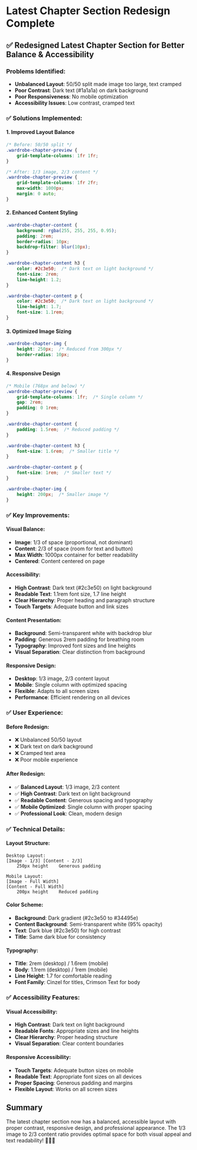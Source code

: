 # Latest Chapter Section Redesign Complete

## ✅ Redesigned Latest Chapter Section for Better Balance & Accessibility

### **Problems Identified:**
- **Unbalanced Layout**: 50/50 split made image too large, text cramped
- **Poor Contrast**: Dark text (#1a1a1a) on dark background
- **Poor Responsiveness**: No mobile optimization
- **Accessibility Issues**: Low contrast, cramped text

### **✅ Solutions Implemented:**

#### **1. Improved Layout Balance**
```css
/* Before: 50/50 split */
.wardrobe-chapter-preview {
    grid-template-columns: 1fr 1fr;
}

/* After: 1/3 image, 2/3 content */
.wardrobe-chapter-preview {
    grid-template-columns: 1fr 2fr;
    max-width: 1000px;
    margin: 0 auto;
}
```

#### **2. Enhanced Content Styling**
```css
.wardrobe-chapter-content {
    background: rgba(255, 255, 255, 0.95);
    padding: 2rem;
    border-radius: 10px;
    backdrop-filter: blur(10px);
}

.wardrobe-chapter-content h3 {
    color: #2c3e50;  /* Dark text on light background */
    font-size: 2rem;
    line-height: 1.2;
}

.wardrobe-chapter-content p {
    color: #2c3e50;  /* Dark text on light background */
    line-height: 1.7;
    font-size: 1.1rem;
}
```

#### **3. Optimized Image Sizing**
```css
.wardrobe-chapter-img {
    height: 250px;  /* Reduced from 300px */
    border-radius: 10px;
}
```

#### **4. Responsive Design**
```css
/* Mobile (768px and below) */
.wardrobe-chapter-preview {
    grid-template-columns: 1fr;  /* Single column */
    gap: 2rem;
    padding: 0 1rem;
}

.wardrobe-chapter-content {
    padding: 1.5rem;  /* Reduced padding */
}

.wardrobe-chapter-content h3 {
    font-size: 1.6rem;  /* Smaller title */
}

.wardrobe-chapter-content p {
    font-size: 1rem;  /* Smaller text */
}

.wardrobe-chapter-img {
    height: 200px;  /* Smaller image */
}
```

### **✅ Key Improvements:**

#### **Visual Balance:**
- **Image**: 1/3 of space (proportional, not dominant)
- **Content**: 2/3 of space (room for text and button)
- **Max Width**: 1000px container for better readability
- **Centered**: Content centered on page

#### **Accessibility:**
- **High Contrast**: Dark text (#2c3e50) on light background
- **Readable Text**: 1.1rem font size, 1.7 line height
- **Clear Hierarchy**: Proper heading and paragraph structure
- **Touch Targets**: Adequate button and link sizes

#### **Content Presentation:**
- **Background**: Semi-transparent white with backdrop blur
- **Padding**: Generous 2rem padding for breathing room
- **Typography**: Improved font sizes and line heights
- **Visual Separation**: Clear distinction from background

#### **Responsive Design:**
- **Desktop**: 1/3 image, 2/3 content layout
- **Mobile**: Single column with optimized spacing
- **Flexible**: Adapts to all screen sizes
- **Performance**: Efficient rendering on all devices

### **✅ User Experience:**

#### **Before Redesign:**
- ❌ Unbalanced 50/50 layout
- ❌ Dark text on dark background
- ❌ Cramped text area
- ❌ Poor mobile experience

#### **After Redesign:**
- ✅ **Balanced Layout**: 1/3 image, 2/3 content
- ✅ **High Contrast**: Dark text on light background
- ✅ **Readable Content**: Generous spacing and typography
- ✅ **Mobile Optimized**: Single column with proper spacing
- ✅ **Professional Look**: Clean, modern design

### **✅ Technical Details:**

#### **Layout Structure:**
```
Desktop Layout:
[Image - 1/3] [Content - 2/3]
    250px height    Generous padding

Mobile Layout:
[Image - Full Width]
[Content - Full Width]
    200px height    Reduced padding
```

#### **Color Scheme:**
- **Background**: Dark gradient (#2c3e50 to #34495e)
- **Content Background**: Semi-transparent white (95% opacity)
- **Text**: Dark blue (#2c3e50) for high contrast
- **Title**: Same dark blue for consistency

#### **Typography:**
- **Title**: 2rem (desktop) / 1.6rem (mobile)
- **Body**: 1.1rem (desktop) / 1rem (mobile)
- **Line Height**: 1.7 for comfortable reading
- **Font Family**: Cinzel for titles, Crimson Text for body

### **✅ Accessibility Features:**

#### **Visual Accessibility:**
- **High Contrast**: Dark text on light background
- **Readable Fonts**: Appropriate sizes and line heights
- **Clear Hierarchy**: Proper heading structure
- **Visual Separation**: Clear content boundaries

#### **Responsive Accessibility:**
- **Touch Targets**: Adequate button sizes on mobile
- **Readable Text**: Appropriate font sizes on all devices
- **Proper Spacing**: Generous padding and margins
- **Flexible Layout**: Works on all screen sizes

## Summary
The latest chapter section now has a balanced, accessible layout with proper contrast, responsive design, and professional appearance. The 1/3 image to 2/3 content ratio provides optimal space for both visual appeal and text readability! 🎨✨📱
